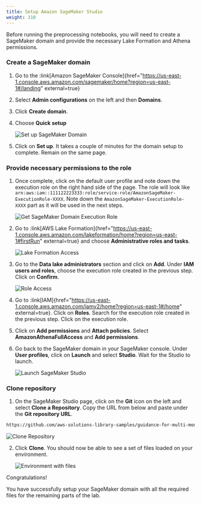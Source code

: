 ```yaml
---
title: Setup Amazon SageMaker Studio
weight: 310
---
```


Before running the preprocessing notebooks, you will need to create a SageMaker domain and provide the necessary Lake Formation and Athena permissions.

### Create a SageMaker domain

1. Go to the :link[Amazon SageMaker Console]{href="https://us-east-1.console.aws.amazon.com/sagemaker/home?region=us-east-1#/landing" external=true}
2. Select **Admin configurations** on the left and then **Domains**.
3. Click **Create domain**. 
4. Choose **Quick setup**

   ![Set up SageMaker Domain](/static/images/screenshots/sagemaker-domain-setup.png)

5. Click on **Set up**. It takes a couple of minutes for the domain setup to complete. Remain on the same page.

### Provide necessary permissions to the role

1. Once complete, click on the default user profile and note down the execution role on the right hand side of the page. The role will look like `arn:aws:iam::111122223333:role/service-role/AmazonSageMaker-ExecutionRole-XXXX`. Note down the `AmazonSageMaker-ExecutionRole-XXXX` part as it will be used in the next steps.

   ![Get SageMaker Domain Execution Role](/static/images/screenshots/sagemaker-get-domain-execution-role.png)

2. Go to :link[AWS Lake Formation]{href="https://us-east-1.console.aws.amazon.com/lakeformation/home?region=us-east-1#firstRun" external=true} and choose **Administrative roles and tasks**.

   ![Lake Formation Access](/static/images/screenshots/sagemaker-lakeformation.png)

3. Go to the **Data lake administrators** section and click on **Add**. Under **IAM users and roles**, choose the execution role created in the previous step. Click on **Confirm**.

   ![Role Access](/static/images/screenshots/sagemaker-add-role-permissions.png)

4. Go to :link[IAM]{href="https://us-east-1.console.aws.amazon.com/iamv2/home?region=us-east-1#/home" external=true}. Click on **Roles**. Search for the execution role created in the previous step. Click on the execution role.

5. Click on **Add permissions** and **Attach policies**. Select **AmazonAthenaFullAccess** and **Add permissions**.

6. Go back to the SageMaker domain in your SageMaker console. Under **User profiles**, click on **Launch** and select **Studio**. Wait for the Studio to launch.

   ![Launch SageMaker Studio](/static/images/screenshots/sagemaker-launch-studio.png)

### Clone repository

1. On the SageMaker Studio page, click on the **Git** icon on the left and select **Clone a Repository**. Copy the URL from below and paste under the **Git repository URL**.
```bash
https://github.com/aws-solutions-library-samples/guidance-for-multi-modal-data-analysis-with-aws-health-and-ml-services.git
```
   ![Clone Repository](/static/images/screenshots/sagemaker-clone-repository.png)

2. Click **Clone**. You should now be able to see a set of files loaded on your environment.

   ![Environment with files](/static/images/screenshots/sagemaker-with-files.png)

Congratulations! 

You have successfully setup your SageMaker domain with all the required files for the remaining parts of the lab.